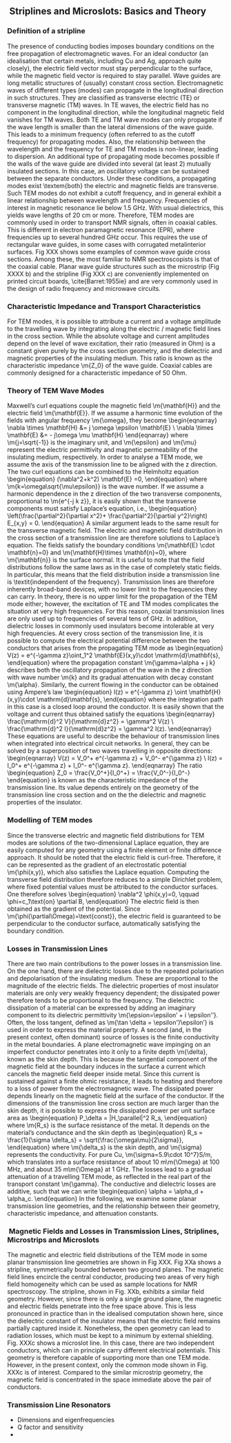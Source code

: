 ##  Striplines and Microslots: Basics and Theory
### Definition of a stripline
 The presence of conducting bodies imposes boundary conditions on the free propagation of electromagnetic waves. For an ideal conductor (an idealisation that certain metals, including Cu and Ag, approach quite closely), the electric field vector must stay perpendicular to the surface, while the magnetic field vector is required to stay parallel. 
Wave guides are long metallic structures of (usually) constant cross section. Electromagnetic waves of different types  (modes) can propagate in the longitudinal direction in such structures. They are classified as transverse electric (TE) or transverse magnetic (TM) waves. In TE waves, the electric field has no component in the longitudinal direction, while the longitudinal magnetic field vanishes for TM waves. Both TE and TM wave modes can only propagate if the wave length is smaller than the lateral dimensions of the wave guide. This leads to a minimum frequency (often referred to as the cutoff frequency) for propagating modes. Also, the relationship between the wavelength and the frequency for TE and TM modes is non-linear, leading to dispersion.
An additional type of propagating mode becomes possible if the walls of the wave guide are divided into several (at least 2) mutually insulated sections. In this case, an oscillatory voltage can be sustained between the separate conductors. Under these conditions, a propagating modes exist \textem{both} the electric and magnetic fields are transverse. Such TEM modes do not exhibit a cutoff frequency, and in general exhibit a linear relationship between wavelength and frequency. 
Frequencies of interest in magnetic resonance lie below 1.5 GHz. With usual dielectrics, this yields wave lengths of 20 cm or more. Therefore, TEM modes are commonly used in order to transport NMR signals, often in coaxial cables. This is different in electron paramagnetic resonance (EPR), where frequencies up to several hundred GHz occur. This requires the use of rectangular wave guides, in some cases with corrugated metalinterior surfaces.
Fig XXX shows some examples of common wave guide cross sections. Among these, the most familiar to NMR spectroscopists is that of the coaxial cable. Planar wave guide structures such as the microstrip (Fig XXXX b) and the stripline (Fig XXX c) are conveniently implemented on printed circuit boards, \cite{Barret:1955ie} and are very commonly used in the design of radio frequency and microwave circuits. 
### Characteristic Impedance and Transport Characteristics
For TEM modes, it is possible to attribute a current and a voltage amplitude to the travelling wave by integrating along the electric / magnetic field lines in the cross section. While the absolute voltage and current amplitudes depend on the level of wave excitation, their ratio (measured in Ohm) is a constant given purely by the cross section geometry, and the dielectric and magnetic properties of the insulating medium. This ratio is known as the characteristic impedance \m{Z_0} of the wave guide. Coaxial cables are commonly designed for a characteristic impedance of 50 Ohm.
### Theory of TEM Wave Modes
Maxwell’s curl equations couple the magnetic field \m{\mathbf{H}} and the electric field \m{\mathbf{E}}. If we assume a harmonic time evolution of the fields with angular frequency \m{\omega}, they become
\begin{eqnarray}
\nabla \times \mathbf{H} &= j \omega \epsilon \mathbf{E} \\
\nabla \times \mathbf{E} &= - j\omega \mu \mathbf{H}
\end{eqnarray}
where \m{j=\sqrt{-1}} is the imaginary unit, and \m{\epsilon} and \m{\mu} represent the electric permittivity and magnetic permeability of the insulating medium, respectively. In order to analyse a TEM mode, we assume the axis of the transmission line to be aligned with the z direction. The two curl equations can be combined to the Helmholtz equation
\begin{equation}
(\nabla^2+k^2) \mathbf{E}  =0,
\end{equation}
where \m{k=\omega\sqrt{\mu\epsilon}} is the wave number. If we assume a harmonic dependence in the z direction of the two transverse components, proportional to \m{e^{-j k z}}, it is easily shown that the transverse components must satisfy Laplace’s equation, i.e.,
\begin{equation}
\left(\frac{\partial^2}{\partial x^2}+ \frac{\partial^2}{\partial y^2}\right) E_{x,y} = 0.
\end{equation}
A similar argument leads to the same result for the transverse magnetic field. The electric and magnetic field distribution in the cross section of a transmission line are therefore solutions to Laplace’s equation. The fields satisfy the boundary conditions \m{\mathbf{E} \cdot \mathbf{n}=0} and \m{\mathbf{H}\times \mathbf{n}=0}, where \m{\mathbf{n}} is the surface normal. It is useful to note that the field distributions follow the same laws as in the case of completely static fields. In particular, this means that the field distribution inside a transmission line is \textit{independent of the frequency}. Transmission lines are therefore inherently broad-band devices, with no lower limit to the frequencies they can carry. In theory, there is no upper limit for the propagation of the TEM mode either; however, the excitation of TE and TM modes complicates the situation at very high frequencies. For this reason, coaxial transmission lines are only used up to frequencies of several tens of GHz. In addition, dielectric losses in commonly used insulators become intolerable at very high frequencies.
At every cross section of the transmission line, it is possible to compute the electrical potential difference between the two conductors that arises from the propagating TEM mode as
\begin{equation}
V(z) = e^{-\gamma z}\oint_1^2 \mathbf{E}(x,y)\cdot \mathrm{d}\mathbf{s},
\end{equation}
where the propagation constant \m{\gamma=\alpha + j k} describes both the oscillatory propagation of the wave in the z direction with wave number \m{k} and its gradual attenuation with decay constant \m{\alpha}.
Similarly, the current flowing in the conductor can be obtained using Ampere’s law
\begin{equation}
I(z) = e^{-\gamma z} \oint \mathbf{H}(x,y)\cdot \mathrm{d}\mathbf{s},
\end{equation}
where the integration path in this case is a closed loop around the conductor. It is easily shown that the voltage and current thus obtained satisfy the equations
\begin{eqnarray}
\frac{\mathrm{d}^2 V}{\mathrm{d}z^2} = \gamma^2 V(z) \\
\frac{\mathrm{d}^2 I}{\mathrm{d}z^2} = \gamma^2 I(z).
\end{eqnarray}
These equations are useful to describe the behaviour of transmission lines when integrated into electrical circuit networks. In general, they can be solved by a superposition of two waves travelling in opposite directions:
\begin{eqnarray}
V(z) = V_0^+ e^{-\gamma z} + V_0^- e^{\gamma z} \\ 
I(z) = I_0^+ e^{-\gamma z} + I_0^- e^{\gamma z}.
\end{eqnarray}
The ratio 
\begin{equation}
Z_0 = \frac{V_0^+}{I_0^+} = \frac{V_0^-}{I_0^-}
\end{equation}
is known as the characteristic impedance of the transmission line. Its value depends entirely on the geometry of the transmission line cross section and on the the dielectric and magnetic properties of the insulator. 
### Modelling of TEM modes
Since the transverse electric and magnetic field distributions for TEM modes are solutions of the two-dimensional Laplace equation, they are easily computed for any geometry using a finite element or finite difference approach. It should be noted that the electric field is curl-free. Therefore, it can be represented as the gradient of an electrostatic potential \m{\phi(x,y)}, which also satisfies the Laplace equation. Computing the transverse field distribution therefore reduces to a simple Dirichlet problem, where fixed potential values must be attributed to the conductor surfaces. One therefore solves
\begin{equation}
\nabla^2 \phi(x,y)=0, \qquad \phi=c_1\text{on} \partial B, 
\end{equation}
The electric field is then obtained as the gradient of the potential. Since \m{\phi(\partial\Omega)=\text{const}}, the electric field is guaranteed to be perpendicular to the conductor surface, automatically satisfying the boundary condition. 
### Losses in Transmission Lines
There are two main contributions to the power losses in a transmission line. On the one hand, there are dielectric losses due to the repeated polarisation and depolarisation of the insulating medium. These are proportional to the magnitude of the electric fields. The dielectric properties of most insulator materials are only very weakly frequency dependent; the dissipated power therefore tends to be proportional to the frequency. The dielectric dissipation of a material can be expressed by adding an imaginary component to its dielectric permittivity \m{\epsion=\epsilon’ + i \epsilon’’}. Often, the loss tangent, defined as \m{\tan \delta = \epsilon’’/\epsilon’} is used in order to express the material property. 
A second (and, in the present context, often dominant) source of losses is the finite conductivity in the metal boundaries. A plane electromagnetic wave impinging on an imperfect conductor penetrates into it only to a finite depth \m{\delta}, known as the skin depth. This is because the tangential component of the magnetic field at the boundary induces in the surface a current which cancels the magnetic field deeper inside metal. Since this current is sustained against a finite ohmic resistance, it leads to heating and therefore to a loss of power from the electromagnetic wave. The dissipated power depends linearly on the magnetic field at the surface of the conductor. If the dimensions of the transmission line cross section are much larger than the skin depth, it is possible to express the dissipated power per unit surface area as
\begin{equation}
P_\delta = |H_\parallel|^2 R_s,
\end{equation}
where \m{R_s} is the surface resistance of the metal. It depends on the material’s conductance and the skin depth as
\begin{equation}
R_s = \frac{1}{\sigma \delta_s} = \sqrt{\frac{\omega\mu}{2\sigma}},
\end{equation}
where \m{\delta_s} is the skin depth, and \m{\sigma} represents the conductivity. For pure Cu, \m{\sigma=5.9\cdot 10^7}S/m, which translates into a surface resistance of about 10  m\m{\Omega} at 100 MHz, and about 35 m\m{\Omega} at 1 GHz. 
The losses lead to a gradual attenuation of a travelling TEM mode, as reflected in the real part of the transport constant \m{\gamma}. The conductive and dielectric losses are additive, such that we can write
\begin{equation}
\alpha = \alpha_d + \alpha_c.
\end{equation}
In the following, we examine some planar transmission line geometries, and the relationship between their geometry, characteristic impedance, and attenuation constants.
###  Magnetic Fields and Losses in Transmission Lines, Striplines, Microstrips and Microslots
The magnetic and electric field distributions of the TEM mode in some planar transmission line geometries are shown in Fig XXX. Fig XXa shows a stripline, symmetrically bounded between two ground planes. The magnetic field lines encircle the  central conductor, producing two areas of very high field homogeneity which can be used as sample locations for NMR spectroscopy. 
The stripline, shown in Fig. XXb, exhibits a similar field geometry. However, since there is only a single ground plane, the magnetic and electric fields penetrate into the free space above. This is less pronounced in practice than in the idealised computation shown here, since the dielectric constant of the insulator means that the electric field remains partially captured inside it. Nonetheless, the open geometry can lead to radiation losses, which must be kept to a minimum by external shielding.
Fig. XXXc shows a microslot line. In this case, there are two independent conductors, which can in principle carry different electrical potentials. This geometry is therefore capable of supporting more than one TEM mode. However, in the present context, only the common mode shown in Fig. XXXc is of interest. Compared to the similar microstrip geometry, the magnetic field is concentrated in the space immediate above the pair of conductors.


### Transmission Line Resonators
- Dimensions and eigenfrequencies
- Q factor and sensitivity
- 
